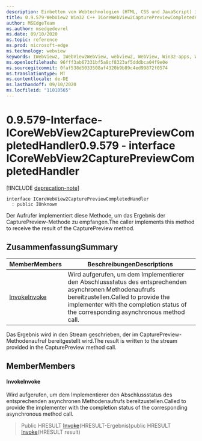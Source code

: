 ```yaml
---
description: Einbetten von Webtechnologien (HTML, CSS und JavaScript) in ihre systemeigenen Anwendungen mit dem Microsoft Edge WebView2-Steuerelement
title: 0.9.579-WebView2 Win32 C++ ICoreWebView2CapturePreviewCompletedHandler
author: MSEdgeTeam
ms.author: msedgedevrel
ms.date: 09/10/2020
ms.topic: reference
ms.prod: microsoft-edge
ms.technology: webview
keywords: IWebView2, IWebView2WebView, webview2, WebView, Win32-apps, Win32, Edge, ICoreWebView2, ICoreWebView2Controller, Browser-Steuerelement, Edge-HTML, ICoreWebView2CapturePreviewCompletedHandler
ms.openlocfilehash: 96fff3ab67331bf5a8cf8323af5dddbca04f9e0e
ms.sourcegitcommit: 0faf538d5033508af4320b9b89c4ed99872f0574
ms.translationtype: MT
ms.contentlocale: de-DE
ms.lasthandoff: 09/10/2020
ms.locfileid: "11010565"
---
```

# <span data-ttu-id="33cee-104">0.9.579-Interface-ICoreWebView2CapturePreviewCompletedHandler</span><span class="sxs-lookup"><span data-stu-id="33cee-104">0.9.579 - interface ICoreWebView2CapturePreviewCompletedHandler</span></span> 

[!INCLUDE [deprecation-note](../../includes/deprecation-note.md)]

```
interface ICoreWebView2CapturePreviewCompletedHandler
  : public IUnknown
```

<span data-ttu-id="33cee-105">Der Aufrufer implementiert diese Methode, um das Ergebnis der CapturePreview-Methode zu empfangen.</span><span class="sxs-lookup"><span data-stu-id="33cee-105">The caller implements this method to receive the result of the CapturePreview method.</span></span>

## <span data-ttu-id="33cee-106">Zusammenfassung</span><span class="sxs-lookup"><span data-stu-id="33cee-106">Summary</span></span>

 <span data-ttu-id="33cee-107">Member</span><span class="sxs-lookup"><span data-stu-id="33cee-107">Members</span></span>                        | <span data-ttu-id="33cee-108">Beschreibungen</span><span class="sxs-lookup"><span data-stu-id="33cee-108">Descriptions</span></span>
--------------------------------|---------------------------------------------
[<span data-ttu-id="33cee-109">Invoke</span><span class="sxs-lookup"><span data-stu-id="33cee-109">Invoke</span></span>](#invoke) | <span data-ttu-id="33cee-110">Wird aufgerufen, um dem Implementierer den Abschlussstatus des entsprechenden asynchronen Methodenaufrufs bereitzustellen.</span><span class="sxs-lookup"><span data-stu-id="33cee-110">Called to provide the implementer with the completion status of the corresponding asynchronous method call.</span></span>

<span data-ttu-id="33cee-111">Das Ergebnis wird in den Stream geschrieben, der im CapturePreview-Methodenaufruf bereitgestellt wird.</span><span class="sxs-lookup"><span data-stu-id="33cee-111">The result is written to the stream provided in the CapturePreview method call.</span></span>

## <span data-ttu-id="33cee-112">Member</span><span class="sxs-lookup"><span data-stu-id="33cee-112">Members</span></span>

#### <span data-ttu-id="33cee-113">Invoke</span><span class="sxs-lookup"><span data-stu-id="33cee-113">Invoke</span></span> 

<span data-ttu-id="33cee-114">Wird aufgerufen, um dem Implementierer den Abschlussstatus des entsprechenden asynchronen Methodenaufrufs bereitzustellen.</span><span class="sxs-lookup"><span data-stu-id="33cee-114">Called to provide the implementer with the completion status of the corresponding asynchronous method call.</span></span>

> <span data-ttu-id="33cee-115">Public HRESULT [Invoke](#invoke)(HRESULT-Ergebnis)</span><span class="sxs-lookup"><span data-stu-id="33cee-115">public HRESULT [Invoke](#invoke)(HRESULT result)</span></span>

